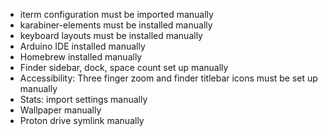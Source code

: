 - iterm configuration must be imported manually
- karabiner-elements must be installed manually
- keyboard layouts must be installed manually
- Arduino IDE installed manually
- Homebrew installed manually
- Finder sidebar, dock, space count set up manually
- Accessibility: Three finger zoom and finder titlebar icons must be set up manually
- Stats: import settings manually
- Wallpaper manually
- Proton drive symlink manually